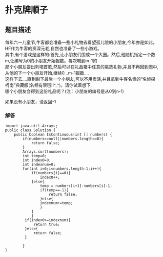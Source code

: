 # 扑克牌顺子
## 题目描述
每年六一儿童节,牛客都会准备一些小礼物去看望孤儿院的小朋友,今年亦是如此。HF作为牛客的资深元老,自然也准备了一些小游戏。    
其中,有个游戏是这样的:首先,让小朋友们围成一个大圈。然后,他随机指定一个数m,让编号为0的小朋友开始报数。每次喊到m-1的    
那个小朋友要出列唱首歌,然后可以在礼品箱中任意的挑选礼物,并且不再回到圈中,从他的下一个小朋友开始,继续0...m-1报数....    
这样下去....直到剩下最后一个小朋友,可以不用表演,并且拿到牛客名贵的“名侦探柯南”典藏版(名额有限哦!!^_^)。请你试着想下,    
哪个小朋友会得到这份礼品呢？(注：小朋友的编号是从0到n-1)

如果没有小朋友，请返回-1
### 解答
```
import java.util.Arrays;
public class Solution {
    public boolean IsContinuous(int [] numbers) {
        if(numbers==null||numbers.length==0){
            return false;
        }
        Arrays.sort(numbers);
        int temp=0;
        int index0=0;
        int indexnum=0;
        for(int i=0;i<numbers.length-1;i++){
            if(numbers[i]==0){
                index0++;
            }else{
                temp = numbers[i+1]-numbers[i]-1;
                if(temp==-1){
                    return false;
                }else{
                indexnum+=temp;
                }
            }
            }
         if(index0>=indexnum){
             return true;
         }else{
             return false;
         }
           
        }
}
```

